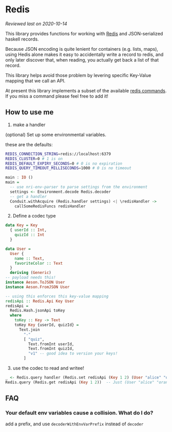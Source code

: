 # Redis

_Reviewed last on 2020-10-14_

This library provides functions for working with [Redis][redis] and
JSON-serialized haskell records.

Because JSON encoding is quite lenient for containers (e.g. lists, maps),
using Hedis alone makes it easy to accidentally write a record to redis, and
only later discover that, when reading, you actually get back a list of that
record.

This library helps avoid those problem by levering specific Key-Value mapping
that we call an API.

At present this library implements a subset of the available [redis commands].
If you miss a command please feel free to add it!

## How to use me

1. make a handler

(optional) Set up some environmental variables.

these are the defaults:

```sh
REDIS_CONNECTION_STRING=redis://localhost:6379
REDIS_CLUSTER=0 # 1 is on
REDIS_DEFAULT_EXPIRY_SECONDS=0 # 0 is no expiration
REDIS_QUERY_TIMEOUT_MILLISECONDS=1000 # 0 is no timeout
```

```haskell
main : IO ()
main =
  -- use nri-env-parser to parse settings from the environment
  settings <- Environment.decode Redis.decoder
  -- get a handler
  Conduit.withAcquire (Redis.handler settings) <| \redisHandler ->
    callSomeRedisFuncs redisHandler
```

2. Define a codec type

```haskell
data Key = Key
  { userId :: Int,
    quizId :: Int
  }

data User =
  User {
    name :: Text,
    favoriteColor :: Text
  }
  deriving (Generic)
-- payload needs this!
instance Aeson.ToJSON User
instance Aeson.FromJSON User

-- using this enforces this key-value mapping
redisApi :: Redis.Api Key User
redisApi =
  Redis.Hash.jsonApi toKey
  where
    toKey :: Key -> Text
    toKey Key {userId, quizId} =
      Text.join
        "-"
        [ "quiz",
          Text.fromInt userId,
          Text.fromInt quizId,
          "v1" -- good idea to version your keys!
        ]
```

3. use the codec to read and writee!

```haskell
_ <- Redis.query handler (Redis.set redisApi (Key 1 2) (User "alice" "orange"))
Redis.query (Redis.get redisApi (Key 1 2))  -- Just (User "alice" "orange")
```

## FAQ

### Your default env variables cause a collision. What do I do?

add a prefix, and use `decoderWithEnvVarPrefix` instead of `decoder`

[redis]: https://redis.io
[redis commands]: https://redis.io/commands

```

```
